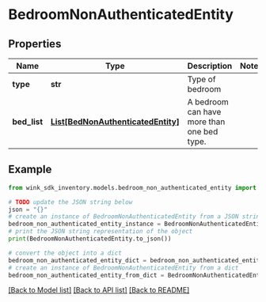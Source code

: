# BedroomNonAuthenticatedEntity


## Properties

Name | Type | Description | Notes
------------ | ------------- | ------------- | -------------
**type** | **str** | Type of bedroom | 
**bed_list** | [**List[BedNonAuthenticatedEntity]**](BedNonAuthenticatedEntity.md) | A bedroom can have more than one bed type. | 

## Example

```python
from wink_sdk_inventory.models.bedroom_non_authenticated_entity import BedroomNonAuthenticatedEntity

# TODO update the JSON string below
json = "{}"
# create an instance of BedroomNonAuthenticatedEntity from a JSON string
bedroom_non_authenticated_entity_instance = BedroomNonAuthenticatedEntity.from_json(json)
# print the JSON string representation of the object
print(BedroomNonAuthenticatedEntity.to_json())

# convert the object into a dict
bedroom_non_authenticated_entity_dict = bedroom_non_authenticated_entity_instance.to_dict()
# create an instance of BedroomNonAuthenticatedEntity from a dict
bedroom_non_authenticated_entity_from_dict = BedroomNonAuthenticatedEntity.from_dict(bedroom_non_authenticated_entity_dict)
```
[[Back to Model list]](../README.md#documentation-for-models) [[Back to API list]](../README.md#documentation-for-api-endpoints) [[Back to README]](../README.md)



